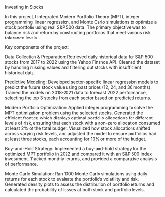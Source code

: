 Investing in Stocks

In this project, I integrated Modern Portfolio Theory (MPT), integer programming, linear regression, and Monte Carlo simulations to optimize a stock portfolio using real S&P 500 data. The primary objective was to balance risk and return by constructing portfolios that meet various risk tolerance levels.

Key components of the project:

Data Collection & Preparation:
Retrieved daily historical data for S&P 500 stocks from 2017 to 2022 using the Yahoo Finance API.
Cleaned the dataset by handling missing values and filtering out stocks with insufficient historical data.

Predictive Modeling:
Developed sector-specific linear regression models to predict the future stock value using past prices (12, 24, and 36 months).
Trained the models on 2018-2021 data to forecast 2022 performance, selecting the top 3 stocks from each sector based on predicted returns.

Modern Portfolio Optimization:
Applied integer programming to solve the MPT optimization problem using the selected stocks.
Generated the efficient frontier, which displays optimal portfolio allocations for different levels of risk, ensuring that each stock with a non-zero allocation consumed at least 2% of the total budget.
Visualized how stock allocations shifted across varying risk levels, and adjusted the model to ensure portfolios had at least three stocks, each accounting for 10% or more of the budget.

Buy-and-Hold Strategy:
Implemented a buy-and-hold strategy for the optimized MPT portfolio in 2022 and compared it with an S&P 500 index investment.
Tracked monthly returns, and provided a comparative analysis of performance.

Monte Carlo Simulation:
Ran 1000 Monte Carlo simulations using daily returns for each stock to evaluate the portfolio’s volatility and risk.
Generated density plots to assess the distribution of portfolio returns and calculated the probability of losses at both stock and portfolio levels.
